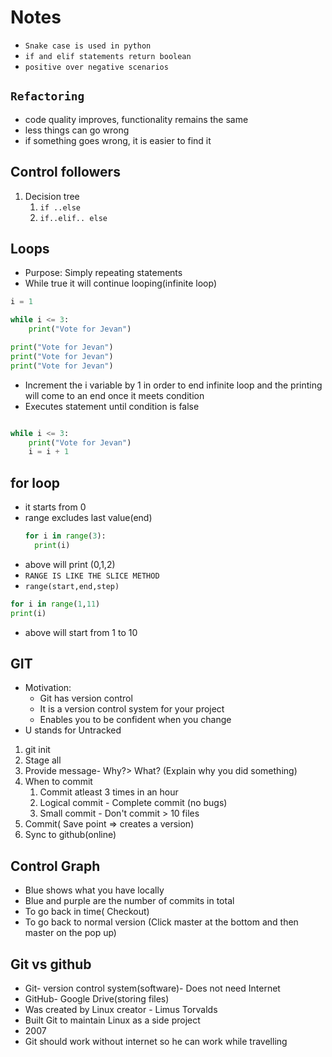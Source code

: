 # Notes

- `Snake case is used in python`
- `if and elif statements return boolean`
- `positive over negative scenarios `

## `Refactoring`

- code quality improves, functionality remains the same
- less things can go wrong
- if something goes wrong, it is easier to find it

## Control followers

1. Decision tree
   1. `if ..else`
   2. `if..elif.. else`

## Loops

- Purpose: Simply repeating statements
- While true it will continue looping(infinite loop)

```py
i = 1

while i <= 3:
    print("Vote for Jevan")

```

```py
print("Vote for Jevan")
print("Vote for Jevan")
print("Vote for Jevan")
```

- Increment the i variable by 1 in order to end infinite loop and the printing will come to an end once it meets condition
- Executes statement until condition is false

```py

while i <= 3:
    print("Vote for Jevan")
    i = i + 1
```

## for loop

- it starts from 0
- range excludes last value(end)
  ```py
  for i in range(3):
    print(i)
  ```
- above will print (0,1,2)
- `RANGE IS LIKE THE SLICE METHOD`
- `range(start,end,step)`

```py
for i in range(1,11)
print(i)
```

- above will start from 1 to 10

## GIT

- Motivation:
  - Git has version control
  - It is a version control system for your project
  - Enables you to be confident when you change
- U stands for Untracked

1. git init
2. Stage all
3. Provide message- Why?> What? (Explain why you did something)
4. When to commit
   1. Commit atleast 3 times in an hour
   2. Logical commit - Complete commit (no bugs)
   3. Small commit - Don't commit > 10 files
5. Commit( Save point => creates a version)
6. Sync to github(online)

## Control Graph

- Blue shows what you have locally
- Blue and purple are the number of commits in total
- To go back in time( Checkout)
- To go back to normal version (Click master at the bottom and then master on the pop up)

## Git vs github

- Git- version control system(software)- Does not need Internet
- GitHub- Google Drive(storing files)
- Was created by Linux creator - Limus Torvalds
- Built Git to maintain Linux as a side project
- 2007
- Git should work without internet so he can work while travelling
